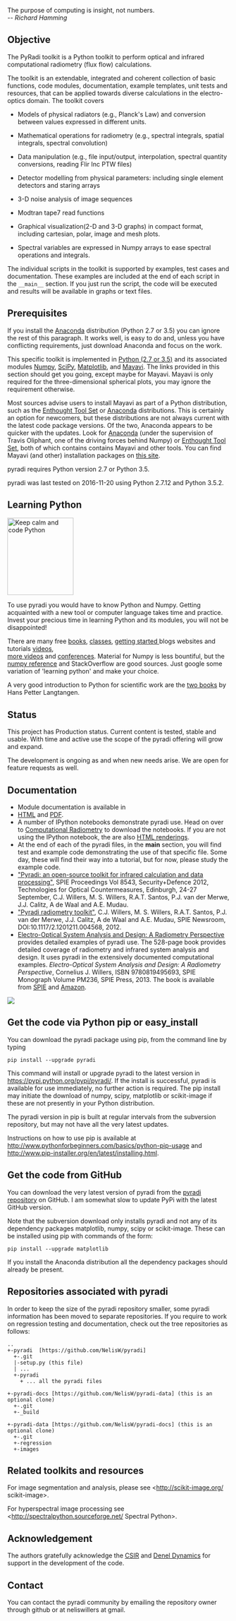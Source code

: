 The purpose of computing is insight, not numbers.<BR>
_-- Richard Hamming_

## Objective

The PyRadi toolkit is a Python toolkit to perform optical and infrared computational radiometry (flux flow) calculations.

The toolkit is an extendable, integrated and coherent collection of basic functions, code modules, documentation, example templates, unit tests and resources, that can be applied towards diverse calculations in the electro-optics domain. The toolkit covers

  * Models of physical radiators (e.g., Planck's Law) and conversion between values expressed in different units.

  * Mathematical operations for radiometry (e.g., spectral integrals, spatial integrals, spectral convolution)

  * Data manipulation (e.g., file input/output, interpolation, spectral quantity conversions, reading Flir Inc PTW files)

  * Detector modelling from physical parameters: including single element detectors and staring arrays

  * 3-D noise analysis of image sequences

  * Modtran tape7 read functions

  * Graphical visualization(2-D and 3-D graphs) in compact format, including cartesian, polar, image and mesh plots.

  * Spectral variables are expressed in Numpy arrays to ease spectral operations and integrals.

The individual scripts in the toolkit is supported by examples, test cases and documentation. These examples are included at the end of each script in the `__main__`  section.  If you just run the script, the code will be executed and results will be available in graphs or text files.


## Prerequisites

If you install the [Anaconda](https://store.continuum.io/cshop/anaconda/) distribution (Python 2.7 or 3.5)  you can ignore the rest of this paragraph.  It works well, is easy to do and, unless you have conflicting requirements, just download Anaconda and focus on the work.

This specific toolkit is implemented in
[Python (2.7 or 3.5)](http://www.python.org/) and its associated modules
[Numpy](https://www.scipy.org/),
[SciPy](https://www.scipy.org/),
[Matplotlib](http://matplotlib.sourceforge.net/), and
[Mayavi](http://code.enthought.com/projects/mayavi/).
The links provided in this section should get you going, except maybe for Mayavi. Mayavi is only required for the three-dimensional spherical plots, you may ignore the requirement otherwise.

Most sources advise users to install Mayavi as part of a Python distribution, such as the
[Enthought Tool Set](http://www.lfd.uci.edu/~gohlke/pythonlibs/#ets) or
[Anaconda](https://store.continuum.io/cshop/anaconda/) distributions. This is certainly an option for newcomers, but  these distributions are not always current with the latest code package versions. Of the two, Anaconda appears to be quicker with the updates.
Look for
[Anaconda](https://store.continuum.io/cshop/anaconda/) (under the supervision of Travis Oliphant, one of the driving forces behind Numpy) or
[Enthought Tool Set](http://www.lfd.uci.edu/~gohlke/pythonlibs/#ets), both of which contains contains Mayavi and other tools.
You can find Mayavi (and other) installation packages on
[this site](http://www.lfd.uci.edu/~gohlke/pythonlibs/#scikits-image).

pyradi requires Python version 2.7 or Python 3.5.  

pyradi was last tested on 2016-11-20 using Python 2.7.12 and Python 3.5.2.


## Learning Python

<a href="http://lorenabarba.com/blog/why-i-push-for-python"><img src="http://pyradi.googlecode.com/svn/trunk/pyradi/doc/_images/keep-calm-and-code-python_BW.png" alt="Keep calm and code Python" width="150" height="175"/></a>


To use pyradi you would have to know Python and Numpy. Getting acquainted with a new tool or computer language takes time and practice. Invest your precious time in learning Python and its modules, you will not be disappointed!

There are many free
[books](http://docs.python-guide.org/en/latest/intro/learning/),
[classes](https://developers.google.com/edu/python/),
[getting started ](http://www.python.org/about/gettingstarted/) blogs websites and tutorials
[videos](https://www.youtube.com/playlist?list=PLEA1FEF17E1E5C0DA),  
[more videos](http://pyvideo.org/) and
[conferences](http://www.python.org/community/workshops/).  Material for Numpy is less bountiful, but the
[numpy reference](http://docs.scipy.org/doc/numpy/numpy-ref-1.8.0.pdf) and StackOverflow are good sources.
Just google some variation of 'learning python' and make your choice.

A very good introduction to Python for scientific work are the
[two books](http://folk.uio.no/hpl/scripting/book_comparison.html) by Hans Petter Langtangen.


## Status
This project has Production status. Current content is tested, stable and usable. With time and active use the scope of the pyradi offering will grow and expand. 

The development is ongoing as and when new needs arise.  We are open for feature requests as well.

## Documentation
- Module documentation is available in  
- [HTML](http://nelisw.github.io/pyradi-docs/_build/html/index.html) and  [PDF](https://raw.githubusercontent.com/NelisW/pyradi-docs/gh-pages/_build/latex/pyradi.pdf).
- A number of IPython notebooks demonstrate pyradi use. Head on over to
[Computational Radiometry](https://github.com/NelisW/ComputationalRadiometry) to download the notebooks. If you are not using the IPython notebook, the are also [HTML renderings](https://github.com/NelisW/ComputationalRadiometry#computational-optical-radiometry-with-pyradi).
- At the end of each of the pyradi files, in the __main__ section, you will find test and example code demonstrating the use of that specific file. Some day, these will find their way into a tutorial, but for now, please study the example code.
- ["Pyradi: an open-source toolkit for infrared calculation and data processing"](http://pyradi.googlecode.com/svn/trunk/pyradi/documentation/SPIE-8543-Pyradi-an-open-source-toolkit-for-infrared-85430J.pdf), SPIE   Proceedings Vol 8543, Security+Defence 2012,  Technologies for Optical Countermeasures, Edinburgh, 24-27 September, C.J. Willers, M. S. Willers,    R.A.T. Santos, P.J. van der Merwe, J.J. Calitz, A de Waal and A.E. Mudau.
- ["Pyradi radiometry toolkit"](http://pyradi.googlecode.com/svn/trunk/pyradi/documentation/pyradi-SPIE-Newsroom.pdf),   C.J. Willers, M. S. Willers,    R.A.T. Santos, P.J. van der Merwe, J.J. Calitz, A de Waal and A.E. Mudau,  SPIE Newsroom, DOI:10.1117/2.1201211.004568, 2012.
- [Electro-Optical System Analysis and Design: A Radiometry Perspective](http://spie.org/x648.html?product_id=2021423&origin_id=x646)  provides detailed examples of pyradi use.  The 528-page book provides detailed coverage of radiometry and infrared system analysis and design.  It uses pyradi in the extensively documented computational examples. _Electro-Optical System Analysis and Design: A Radiometry Perspective_, Cornelius J. Willers, ISBN 9780819495693, SPIE Monograph Volume PM236, SPIE Press, 2013. The book is available from [SPIE](http://spie.org/x648.html?product_id=2021423&origin_id=x646) and [Amazon](http://www.amazon.com/Electro-optical-System-Analysis-Design-Perspective/dp/0819495697/ref=sr_1_13?ie=UTF8&qid=1371620238&sr=8-13&keywords=willers).

[<img src="https://raw.githubusercontent.com/NelisW/pyradi/master/pyradi/doc/_images/PM236.jpg"/>](http://spie.org/x648.html?product_id=2021423&origin_id=x646)


## Get the code via Python pip or easy_install
You can download the pyradi package using pip, from the command line by typing

    pip install --upgrade pyradi

This command will install or upgrade pyradi to the latest version in <https://pypi.python.org/pypi/pyradi/>. If the install is successful, pyradi is available for use immediately, no further action is required.  The pip install may initiate the download of numpy, scipy, matplotlib or scikit-image if these are not presently in your Python distribution.

The pyradi version in pip is built at regular intervals from the subversion repository, but may not have all the very latest updates.

Instructions on how to use pip is available at <http://www.pythonforbeginners.com/basics/python-pip-usage> and  <http://www.pip-installer.org/en/latest/installing.html>.

## Get the code from GitHub
You can download the very latest version of pyradi from the [pyradi repository](https://github.com/NelisW/pyradi) on GitHub.  I am somewhat slow to update PyPi with the latest GitHub version.

Note that the subversion download only installs pyradi and not any of its dependency packages matplotlib, numpy, scipy or scikit-image.  These can be installed using pip with commands of the form:

    pip install --upgrade matplotlib

If you install the Anaconda distribution all the dependency packages should already be present.

## Repositories associated with pyradi

In order to keep the size of the pyradi repository smaller, some pyradi information has been moved to separate repositories.  If you require to work on regression testing and documentation, check out the tree repositories as follows:


    ..
    +-pyradi  [https://github.com/NelisW/pyradi]
      +-.git
      |-setup.py (this file)
      | ...
      +-pyradi
        + ... all the pyradi files

    +-pyradi-docs [https://github.com/NelisW/pyradi-data] (this is an optional clone) 
      +-.git
      +-_build

    +-pyradi-data [https://github.com/NelisW/pyradi-docs] (this is an optional clone) 
      +-.git
      +-regression
      +-images


## Related toolkits and resources

For image segmentation and analysis, please see
<http://scikit-image.org/ scikit-image>.

For hyperspectral image processing see
<http://spectralpython.sourceforge.net/ Spectral Python>.

## Acknowledgement

The authors gratefully acknowledge the [CSIR](http://www.csir.co.za/) and [Denel Dynamics](http://www.deneldynamics.co.za/) for support in the development of the code.


## Contact

You can contact the pyradi community by emailing the repository owner through github or at neliswillers at gmail.
